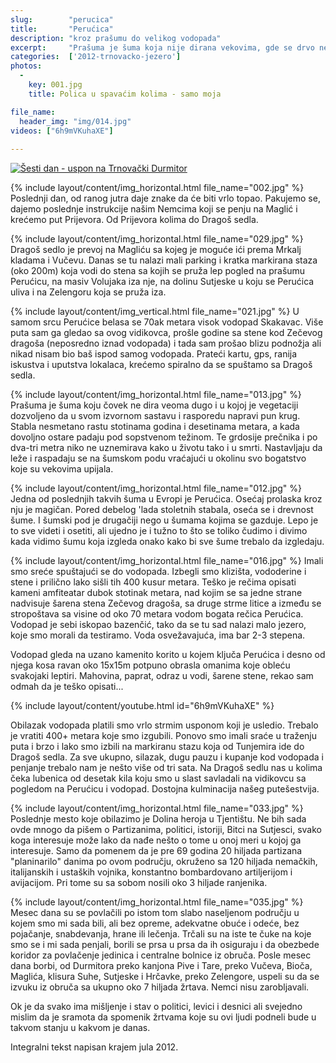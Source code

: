 ```yaml
---
slug:        "perucica"
title:       "Perućica"
description: "kroz prašumu do velikog vodopada"
excerpt:     "Prašuma je šuma koja nije dirana vekovima, gde se drvo ne seče, već se pušta da prođe kroz sve svoje životne stadiume neometano. U Evropi postoji svega nekoliko ovakvih mesta, i Perućica je jedno od njih. Čak i laik kao ja može da vidi i oseti da je ova šuma posebna."
categories:  ['2012-trnovacko-jezero']
photos:
  -
    key: 001.jpg
    title: Polica u spavaćim kolima - samo moja

file_name:
  header_img: "img/014.jpg"
videos: ["6h9mVKuhaXE"]
  
---
```


<a class="no-margin" href="/2012-trnovacko-jezero/vrhovi/20120719-19a-mapa.jpg" target="_blank" title="klikni za veću fotografiju" >
    <img src="/2012-trnovacko-jezero/vrhovi/thumbs/20120719-19a-mapa.jpg" alt="Šesti dan - uspon na Trnovački Durmitor">
</a>

{% include layout/content/img_horizontal.html file_name="002.jpg" %}
Poslednji dan, od ranog jutra daje znake da će biti vrlo topao. Pakujemo se, dajemo poslednje instrukcije našim Nemcima 
koji se penju na Maglić i krećemo put Prijevora. Od Prijevora kolima do Dragoš sedla.

{% include layout/content/img_horizontal.html file_name="029.jpg" %}
Dragoš sedlo je prevoj na Magliću sa kojeg je moguće ići prema Mrkalj kladama i Vučevu. Danas se tu nalazi mali parking 
i kratka markirana staza (oko 200m) koja vodi do stena sa kojih se pruža lep pogled na prašumu Perućicu, na masiv 
Volujaka iza nje, na dolinu Sutjeske u koju se Perućica uliva i na Zelengoru koja se pruža iza.

{% include layout/content/img_vertical.html file_name="021.jpg" %}
U samom srcu Perućice belasa se 70ak metara visok vodopad Skakavac. Više puta sam ga gledao sa ovog vidikovca, prošle 
godine sa stene kod Zečevog dragoša (neposredno iznad vodopada) i tada sam prošao blizu podnožja ali nikad nisam bio baš 
ispod samog vodopada. Prateći kartu, gps, ranija iskustva i uputstva lokalaca, krećemo spiralno da se spuštamo sa Dragoš 
sedla. 

{% include layout/content/img_horizontal.html file_name="013.jpg" %}
Prašuma je šuma koju čovek ne dira veoma dugo i u kojoj je vegetaciji dozvoljeno da u svom izvornom sastavu i rasporedu 
napravi pun krug. Stabla nesmetano rastu stotinama godina i desetinama metara, a kada dovoljno ostare padaju pod 
sopstvenom težinom. Te grdosije prečnika i po dva-tri metra niko ne uznemirava kako u životu tako i u smrti. Nastavljaju 
da leže i raspadaju se na šumskom podu vraćajući u okolinu svo bogatstvo koje su vekovima upijala.

{% include layout/content/img_horizontal.html file_name="012.jpg" %}
Jedna od poslednjih takvih šuma u Evropi je Perućica. Osećaj prolaska kroz nju je magičan. Pored debelog 'lada stoletnih 
stabala, oseća se i drevnost šume. I šumski pod je drugačiji nego u šumama kojima se gazduje. Lepo je to sve videti i 
osetiti, ali ujedno je i tužno to što se toliko čudimo i divimo kada vidimo šumu koja izgleda onako kako bi sve šume 
trebalo da izgledaju.

{% include layout/content/img_horizontal.html file_name="016.jpg" %}
Imali smo sreće spuštajući se do vodopada. Izbegli smo klizišta, vododerine i stene i prilično lako sišli tih 400 kusur 
metara. Teško je rečima opisati kameni amfiteatar dubok stotinak metara, nad kojim se sa jedne strane nadvisuje šarena 
stena Zečevog dragoša, sa druge strme litice a između se stropoštava sa visine od oko 70 metara vodom bogata rečica 
Perućica. Vodopad je sebi iskopao bazenčić, tako da se tu sad nalazi malo jezero, koje smo morali da testiramo. Voda 
osvežavajuća, ima bar 2-3 stepena.

Vodopad gleda na uzano kamenito korito u kojem ključa Perućica i desno od njega kosa ravan oko 15x15m potpuno obrasla 
omanima koje obleću svakojaki leptiri. Mahovina, paprat, odraz u vodi, šarene stene, rekao sam odmah da je teško 
opisati...

{% include layout/content/youtube.html id="6h9mVKuhaXE" %}

Obilazak vodopada platili smo vrlo strmim usponom koji je usledio. Trebalo je vratiti 400+ metara koje smo izgubili. 
Ponovo smo imali sraće u traženju puta i brzo i lako smo izbili na markiranu stazu koja od Tunjemira ide do Dragoš sedla. 
Za sve ukupno, silazak, dugu pauzu i kupanje kod vodopada i penjanje trebalo nam je nešto više od tri sata. Na Dragoš 
sedlu nas u kolima čeka lubenica od desetak kila koju smo u slast savladali na vidikovcu sa pogledom na Perućicu i 
vodopad. Dostojna kulminacija našeg putešestvija.

{% include layout/content/img_horizontal.html file_name="033.jpg" %}
Poslednje mesto koje obilazimo je Dolina heroja u Tjentištu. Ne bih sada ovde mnogo da pišem o Partizanima, politici, 
istoriji, Bitci na Sutjesci, svako koga interesuje može lako da nađe nešto o tome u onoj meri u kojoj ga interesuje. 
Samo da pomenem da je pre 69 godina 20 hiljada partizana "planinarilo" danima po ovom području, okruženo sa 120 hiljada 
nemačkih, italijanskih i ustaških vojnika, konstantno bombardovano artiljerijom i avijacijom. Pri tome su sa sobom 
nosili oko 3 hiljade ranjenika. 

{% include layout/content/img_horizontal.html file_name="035.jpg" %}
Mesec dana su se povlačili po istom tom slabo naseljenom području u kojem smo mi sada 
bili, ali bez opreme, adekvatne obuće i odeće, bez pojačanje, snabdevanja, hrane ili lečenja. Trčali su na iste te čuke 
na koje smo se i mi sada penjali, borili se prsa u prsa da ih osiguraju i da obezbede koridor za povlačenje jedinica i 
centralne bolnice iz obruča. Posle mesec dana borbi, od Durmitora preko kanjona Pive i Tare, preko Vučeva, Bioča, 
Maglića, klisura Suhe, Sutjeske i Hrčavke, preko Zelengore, uspeli su da se izvuku iz obruča sa ukupno oko 7 hiljada 
žrtava. Nemci nisu zarobljavali. 

Ok je da svako ima mišljenje i stav o politici, levici i desnici ali svejedno mislim da je sramota da spomenik žrtvama 
koje su ovi ljudi podneli bude u takvom stanju u kakvom je danas.

<span class="caption text-muted pull-right">Integralni tekst napisan krajem jula 2012.</span>